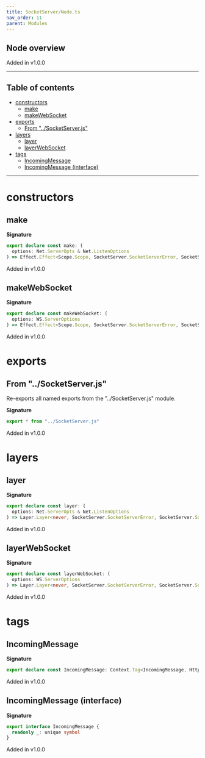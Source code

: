 ```yaml
---
title: SocketServer/Node.ts
nav_order: 11
parent: Modules
---
```


## Node overview

Added in v1.0.0

---

<h2 class="text-delta">Table of contents</h2>

- [constructors](#constructors)
  - [make](#make)
  - [makeWebSocket](#makewebsocket)
- [exports](#exports)
  - [From "../SocketServer.js"](#from-socketserverjs)
- [layers](#layers)
  - [layer](#layer)
  - [layerWebSocket](#layerwebsocket)
- [tags](#tags)
  - [IncomingMessage](#incomingmessage)
  - [IncomingMessage (interface)](#incomingmessage-interface)

---

# constructors

## make

**Signature**

```ts
export declare const make: (
  options: Net.ServerOpts & Net.ListenOptions
) => Effect.Effect<Scope.Scope, SocketServer.SocketServerError, SocketServer.SocketServer>
```

Added in v1.0.0

## makeWebSocket

**Signature**

```ts
export declare const makeWebSocket: (
  options: WS.ServerOptions
) => Effect.Effect<Scope.Scope, SocketServer.SocketServerError, SocketServer.SocketServer>
```

Added in v1.0.0

# exports

## From "../SocketServer.js"

Re-exports all named exports from the "../SocketServer.js" module.

**Signature**

```ts
export * from "../SocketServer.js"
```

Added in v1.0.0

# layers

## layer

**Signature**

```ts
export declare const layer: (
  options: Net.ServerOpts & Net.ListenOptions
) => Layer.Layer<never, SocketServer.SocketServerError, SocketServer.SocketServer>
```

Added in v1.0.0

## layerWebSocket

**Signature**

```ts
export declare const layerWebSocket: (
  options: WS.ServerOptions
) => Layer.Layer<never, SocketServer.SocketServerError, SocketServer.SocketServer>
```

Added in v1.0.0

# tags

## IncomingMessage

**Signature**

```ts
export declare const IncomingMessage: Context.Tag<IncomingMessage, Http.IncomingMessage>
```

Added in v1.0.0

## IncomingMessage (interface)

**Signature**

```ts
export interface IncomingMessage {
  readonly _: unique symbol
}
```

Added in v1.0.0
